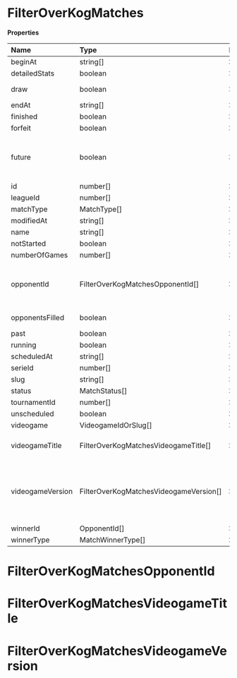 # FilterOverKogMatches

**Properties**

| Name             | Type                                   | Required | Description                                                                                                                                                                                                               |
| :--------------- | :------------------------------------- | :------- | :------------------------------------------------------------------------------------------------------------------------------------------------------------------------------------------------------------------------ |
| beginAt          | string[]                               | ❌       |                                                                                                                                                                                                                           |
| detailedStats    | boolean                                | ❌       | Whether the match offers full stats                                                                                                                                                                                       |
| draw             | boolean                                | ❌       | Whether result of the match is a draw                                                                                                                                                                                     |
| endAt            | string[]                               | ❌       |                                                                                                                                                                                                                           |
| finished         | boolean                                | ❌       |                                                                                                                                                                                                                           |
| forfeit          | boolean                                | ❌       | Whether match was forfeited                                                                                                                                                                                               |
| future           | boolean                                | ❌       | `true` for future matches only, `false` for past matches only. <br/>Filtering is done on the `begin_at` value, so matches with `running` status will not appear if `true`.                                                |
| id               | number[]                               | ❌       |                                                                                                                                                                                                                           |
| leagueId         | number[]                               | ❌       |                                                                                                                                                                                                                           |
| matchType        | MatchType[]                            | ❌       |                                                                                                                                                                                                                           |
| modifiedAt       | string[]                               | ❌       |                                                                                                                                                                                                                           |
| name             | string[]                               | ❌       |                                                                                                                                                                                                                           |
| notStarted       | boolean                                | ❌       |                                                                                                                                                                                                                           |
| numberOfGames    | number[]                               | ❌       |                                                                                                                                                                                                                           |
| opponentId       | FilterOverKogMatchesOpponentId[]       | ❌       | A Team or a Player (id or slug). You can use`filter[winner_type]=Team` or `filter[winner_type]=Player` to focus on teams or players.                                                                                      |
| opponentsFilled  | boolean                                | ❌       | Whether a match has opponents filled i.e. opponents are not TBD.                                                                                                                                                          |
| past             | boolean                                | ❌       |                                                                                                                                                                                                                           |
| running          | boolean                                | ❌       |                                                                                                                                                                                                                           |
| scheduledAt      | string[]                               | ❌       |                                                                                                                                                                                                                           |
| serieId          | number[]                               | ❌       |                                                                                                                                                                                                                           |
| slug             | string[]                               | ❌       |                                                                                                                                                                                                                           |
| status           | MatchStatus[]                          | ❌       |                                                                                                                                                                                                                           |
| tournamentId     | number[]                               | ❌       |                                                                                                                                                                                                                           |
| unscheduled      | boolean                                | ❌       |                                                                                                                                                                                                                           |
| videogame        | VideogameIdOrSlug[]                    | ❌       |                                                                                                                                                                                                                           |
| videogameTitle   | FilterOverKogMatchesVideogameTitle[]   | ❌       | A videogame title id or slug. <br/>Only for `/csgo/*`, `/codmw/*`, `/fifa/*` and `/ow/*` endpoints <br/>                                                                                                                  |
| videogameVersion | FilterOverKogMatchesVideogameVersion[] | ❌       | Filter by the names of videogame versions, all versions using `filter[videogame_version]=all`, or by the latest version using `filter[videogame_version]=latest` <br/>Only for `valorant/*` and `/lol/*` endpoints. <br/> |
| winnerId         | OpponentId[]                           | ❌       |                                                                                                                                                                                                                           |
| winnerType       | MatchWinnerType[]                      | ❌       |                                                                                                                                                                                                                           |

# FilterOverKogMatchesOpponentId

# FilterOverKogMatchesVideogameTitle

# FilterOverKogMatchesVideogameVersion

<!-- This file was generated by liblab | https://liblab.com/ -->
